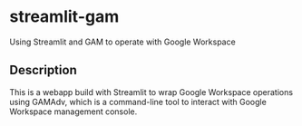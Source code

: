 # streamlit-gam
Using Streamlit and GAM to operate with Google Workspace

## Description
This is a webapp build with Streamlit to wrap Google Workspace operations using GAMAdv, which is a command-line tool to interact with Google Workspace management console.
